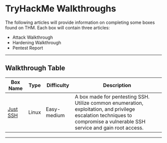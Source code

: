 # TryHackMe Walkthroughs

The following articles will provide information on completing some boxes found on THM. Each box will contain three articles:
  - Attack Walkthrough
  - Hardening Walkthrough
  - Pentest Report
  

---

## Walkthrough Table

| Box Name                   | Type    | Difficulty                | Description                                                                                                                                                                   |
|----------------------------|---------|---------------------------|-------------------------------------------------------------------------------------------------------------------------------------------------------------------------------|
| [Just SSH](Rooms/Just-SSH) | Linux   | Easy-medium               | A box made for pentesting SSH. Utilize common enumeration, exploitation, and privilege escalation techniques to compromise a vulnerable SSH service and gain root access.     | 
                                              
---

